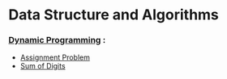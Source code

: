 # Data Structure and Algorithms

### [Dynamic Programming](/Dynamic%20Programming/) : 
 * [Assignment Problem](/Dynamic%20Programming/Assignment%20Problem.cpp)
 * [Sum of Digits](/Dynamic%20Programming/Sum%20of%20digits.cpp)
